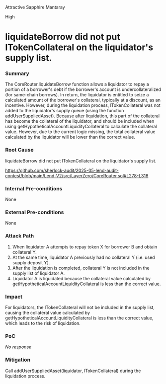 Attractive Sapphire Mantaray

High

# liquidateBorrow did not put lTokenCollateral on the liquidator's supply list.

### Summary

The CoreRouter.liquidateBorrow function allows a liquidator to repay a portion of a borrower's debt if the borrower's account is undercollateralized (for same-chain borrows). In return, the liquidator is entitled to seize a calculated amount of the borrower's collateral, typically at a discount, as an incentive.
However, during the liquidation process, lTokenCollateral was not added to the liquidator's supply queue (using the function addUserSuppliedAsset). Because after liquidation, this part of the collateral has become the collateral of the liquidator, and should be included when using getHypotheticalAccountLiquidityCollateral to calculate the collateral value. However, due to the current logic missing, the total collateral value calculated by the liquidator will be lower than the correct value.

### Root Cause

liquidateBorrow did not put lTokenCollateral on the liquidator's supply list.

https://github.com/sherlock-audit/2025-05-lend-audit-contest/blob/main/Lend-V2/src/LayerZero/CoreRouter.sol#L278-L318

### Internal Pre-conditions

None

### External Pre-conditions

None

### Attack Path

1. When liquidator A attempts to repay token X for borrower B and obtain collateral Y. 
2. At the same time, liquidator A previously had no collateral Y (i.e. used supply deposit Y).
3. After the liquidation is completed, collateral Y is not included in the supply list of liquidator A.
4. Liquidator A is liquidated because the collateral value calculated by getHypotheticalAccountLiquidityCollateral is less than the correct value.

### Impact

For liquidators, the lTokenCollateral  will not be included in the supply list, causing the collateral value calculated by getHypotheticalAccountLiquidityCollateral is less than the correct value, which leads to the risk of liquidation.

### PoC

_No response_

### Mitigation

Call addUserSuppliedAsset(liquidator, lTokenCollateral) during the liquidation process.
